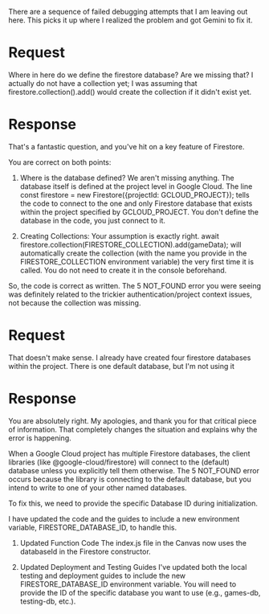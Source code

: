 There are a sequence of failed debugging attempts that I am leaving out here.  This picks it up where I realized the problem and got Gemini to fix it.

# Request

Where in here do we define the firestore database? Are we missing that? I actually do not have a collection yet; I was assuming that firestore.collection().add() would create the collection if it didn't exist yet.

# Response

That's a fantastic question, and you've hit on a key feature of Firestore.

You are correct on both points:

1. Where is the database defined? We aren't missing anything. The database itself is defined at the project level in Google Cloud. The line const firestore = new Firestore({projectId: GCLOUD_PROJECT}); tells the code to connect to the one and only Firestore database that exists within the project specified by GCLOUD_PROJECT. You don't define the database in the code, you just connect to it.

2. Creating Collections: Your assumption is exactly right. await firestore.collection(FIRESTORE_COLLECTION).add(gameData); will automatically create the collection (with the name you provide in the FIRESTORE_COLLECTION environment variable) the very first time it is called. You do not need to create it in the console beforehand.

So, the code is correct as written. The 5 NOT_FOUND error you were seeing was definitely related to the trickier authentication/project context issues, not because the collection was missing.

# Request

That doesn't make sense. I already have created four firestore databases within the project. There is one default database, but I'm not using it

# Response

You are absolutely right. My apologies, and thank you for that critical piece of information. That completely changes the situation and explains why the error is happening.

When a Google Cloud project has multiple Firestore databases, the client libraries (like @google-cloud/firestore) will connect to the (default) database unless you explicitly tell them otherwise. The 5 NOT_FOUND error occurs because the library is connecting to the default database, but you intend to write to one of your other named databases.

To fix this, we need to provide the specific Database ID during initialization.

I have updated the code and the guides to include a new environment variable, FIRESTORE_DATABASE_ID, to handle this.

1. Updated Function Code
The index.js file in the Canvas now uses the databaseId in the Firestore constructor.

2. Updated Deployment and Testing Guides
I've updated both the local testing and deployment guides to include the new FIRESTORE_DATABASE_ID environment variable. You will need to provide the ID of the specific database you want to use (e.g., games-db, testing-db, etc.).
